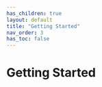 ```yaml
---
has_children: true
layout: default
title: "Getting Started"
nav_order: 3
has_toc: false
---
```


# Getting Started

